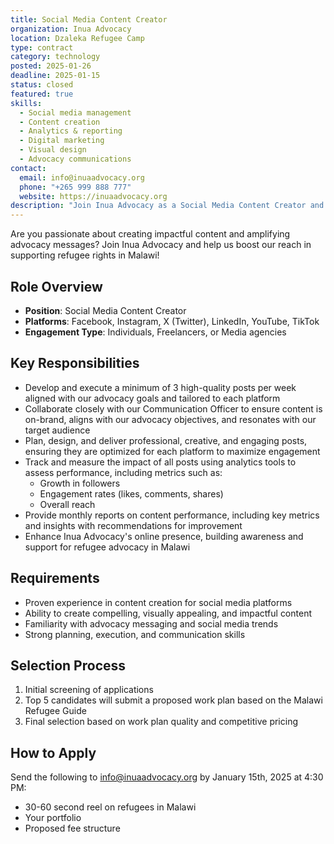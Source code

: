 ```yaml
---
title: Social Media Content Creator
organization: Inua Advocacy
location: Dzaleka Refugee Camp
type: contract
category: technology
posted: 2025-01-26
deadline: 2025-01-15
status: closed
featured: true
skills:
  - Social media management
  - Content creation
  - Analytics & reporting
  - Digital marketing
  - Visual design
  - Advocacy communications
contact:
  email: info@inuaadvocacy.org
  phone: "+265 999 888 777"
  website: https://inuaadvocacy.org
description: "Join Inua Advocacy as a Social Media Content Creator and help amplify refugee advocacy messages across multiple platforms. Create engaging content, track performance, and grow our digital presence."
---
```


Are you passionate about creating impactful content and amplifying advocacy messages? Join Inua Advocacy and help us boost our reach in supporting refugee rights in Malawi!

## Role Overview
- **Position**: Social Media Content Creator
- **Platforms**: Facebook, Instagram, X (Twitter), LinkedIn, YouTube, TikTok
- **Engagement Type**: Individuals, Freelancers, or Media agencies

## Key Responsibilities
- Develop and execute a minimum of 3 high-quality posts per week aligned with our advocacy goals and tailored to each platform
- Collaborate closely with our Communication Officer to ensure content is on-brand, aligns with our advocacy objectives, and resonates with our target audience
- Plan, design, and deliver professional, creative, and engaging posts, ensuring they are optimized for each platform to maximize engagement
- Track and measure the impact of all posts using analytics tools to assess performance, including metrics such as:
  - Growth in followers
  - Engagement rates (likes, comments, shares)
  - Overall reach
- Provide monthly reports on content performance, including key metrics and insights with recommendations for improvement
- Enhance Inua Advocacy's online presence, building awareness and support for refugee advocacy in Malawi

## Requirements
- Proven experience in content creation for social media platforms
- Ability to create compelling, visually appealing, and impactful content
- Familiarity with advocacy messaging and social media trends
- Strong planning, execution, and communication skills

## Selection Process
1. Initial screening of applications
2. Top 5 candidates will submit a proposed work plan based on the Malawi Refugee Guide
3. Final selection based on work plan quality and competitive pricing

## How to Apply
Send the following to info@inuaadvocacy.org by January 15th, 2025 at 4:30 PM:
- 30-60 second reel on refugees in Malawi
- Your portfolio
- Proposed fee structure

